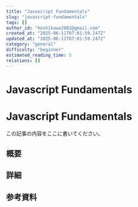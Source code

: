 ```yaml
---
title: "Javascript Fundamentals"
slug: "javascript-fundamentals"
tags: []
author_id: "hoshikawa2002@gmail.com"
created_at: "2025-06-11T07:01:59.247Z"
updated_at: "2025-06-11T07:01:59.247Z"
category: "general"
difficulty: "beginner"
estimated_reading_time: 5
relations: []
---
```


# Javascript Fundamentals

# Javascript Fundamentals

この記事の内容をここに書いてください。

## 概要

## 詳細

## 参考資料
